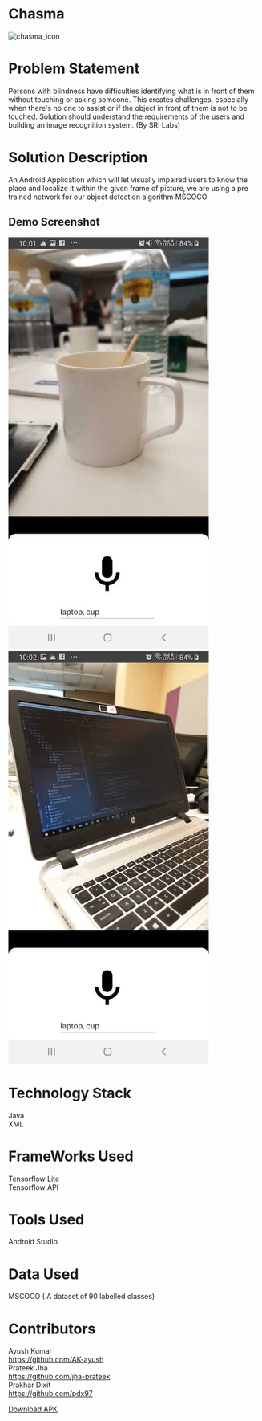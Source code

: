 # Chasma 

![chasma_icon](./app/src/main/res/drawable-xxxhdpi/vision.png )

# Problem Statement
Persons with blindness have difficulties identifying what is in front of them without touching or asking someone. This creates challenges, especially when there's no one to assist or if the object in front of them is not to be touched. Solution should understand the requirements of the users and building an image recognition system. (By SRI Labs)

# Solution Description
An Android Application which will let visually impaired users to know the place and localize it within the given frame of picture, we are using a pre trained network for our object detection algorithm MSCOCO.

## Demo Screenshot
![chasma_cup](./app/src/main/res/drawable-xxxhdpi/chasma_cup.jpg ) 
![chasma_laptop](./app/src/main/res/drawable-xxxhdpi/chasma_laptop.jpg )


# Technology Stack
Java
<br>XML<br>
 # FrameWorks Used  
 Tensorflow Lite
 <br>Tensorflow API
 
 # Tools Used
 
  Android Studio 
 
 # Data Used 
 
MSCOCO ( A dataset of 90 labelled classes)
 
  # Contributors
 
 Ayush Kumar 
 <br>https://github.com/AK-ayush<br>
Prateek Jha<br>
 https://github.com/jha-prateek
 <br>Prakhar Dixit
 <br>https://github.com/pdx97 
 
 [Download APK](https://drive.google.com/file/d/1Ir_t_jC8VY07aHrxtKXGM1P3H1pVvQwX/view?usp=sharing)

